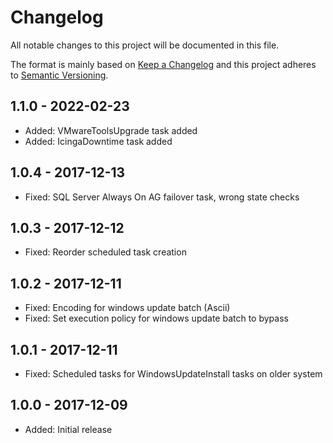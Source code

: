 ﻿# Changelog

All notable changes to this project will be documented in this file.

The format is mainly based on [Keep a Changelog](http://keepachangelog.com/)
and this project adheres to [Semantic Versioning](http://semver.org/).

## 1.1.0 - 2022-02-23

* Added: VMwareToolsUpgrade task added
* Added: IcingaDowntime task added

## 1.0.4 - 2017-12-13

* Fixed: SQL Server Always On AG failover task, wrong state checks

## 1.0.3 - 2017-12-12

* Fixed: Reorder scheduled task creation

## 1.0.2 - 2017-12-11

* Fixed: Encoding for windows update batch (Ascii)
* Fixed: Set execution policy for windows update batch to bypass

## 1.0.1 - 2017-12-11

* Fixed: Scheduled tasks for WindowsUpdateInstall tasks on older system

## 1.0.0 - 2017-12-09

* Added: Initial release
